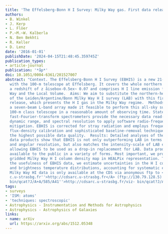 ```yaml
---
title: 'The Effelsberg-Bonn H I Survey: Milky Way gas. First data release'
authors:
- B. Winkel
- J. Kerp
- L. Flöer
- P.~M.~W. Kalberla
- N. Ben Bekhti
- R. Keller
- D. Lenz
date: '2016-01-01'
publishDate: '2024-04-15T21:48:45.359745Z'
publication_types:
- article-journal
publication: '*åp*'
doi: 10.1051/0004-6361/201527007
abstract: "Context. The Effelsberg-Bonn H I Survey (EBHIS) is a new 21-cm survey performed
  with the 100-m telescope at Effelsberg. It covers the whole northern sky out to
  a redshift of z åisebox-0.5ex~ 0.07 and comprises H I line emission from the Milky
  Way and the Local Volume.  Aims: We aim to substitute the northern-hemisphere part
  of the Leiden/Argentine/Bonn Milky Way H I survey (LAB) with this first EBHIS data
  release, which presents the H I gas in the Milky Way regime.  Methods: The use of
  a seven-beam L-band array made it feasible to perform this all-sky survey with a
  100-m class telescope in a reasonable amount of observing time. State-of-the-art
  fast-Fourier-transform spectrometers provide the necessary data read-out speed,
  dynamic range, and spectral resolution to apply software radio-frequency interference
  mitigation. EBHIS is corrected for stray radiation and employs frequency-dependent
  flux-density calibration and sophisticated baseline-removal techniques to ensure
  the highest possible data quality.  Results: Detailed analyses of the resulting
  data products show that EBHIS is not only outperforming LAB in terms of sensitivity
  and angular resolution, but also matches the intensity-scale of LAB extremely well,
  allowing EBHIS to be used as a drop-in replacement for LAB. Data products are made
  available to the public in a variety of forms. Most important, we provide a properly
  gridded Milky Way H I column density map in HEALPix representation. To maximize
  the usefulness of EBHIS data, we estimate uncertainties in the H I column density
  and brightness temperature distributions, accounting for systematic effects. EBHIS
  Milky Way HI data is only available at the CDS via anonymous ftp to <A href=``http://cdsar
  c.u-strasbg.fr''>http://cdsarc.u-strasbg.fr</A> (ftp://130.79.128.5) or via <A href=``http://cdsarc.u-strasbg.fr/viz-
  bin/qcat?J/A+A/585/A41''>http://cdsarc.u-strasbg.fr/viz- bin/qcat?J/A+A/585/A41</A>"
tags:
- surveys
- 'ISM: atoms'
- 'techniques: spectroscopic'
- Astrophysics - Instrumentation and Methods for Astrophysics
- Astrophysics - Astrophysics of Galaxies
links:
- name: arXiv
  url: https://arxiv.org/abs/1512.05348
---
```


